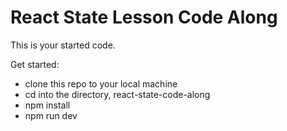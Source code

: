# React State Lesson Code Along

This is your started code.

Get started:
- clone this repo to your local machine
- cd into the directory, react-state-code-along
- npm install
- npm run dev
